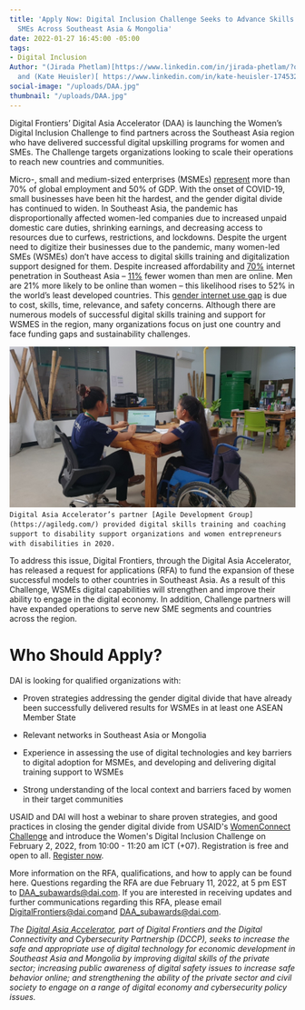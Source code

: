 ```yaml
---
title: 'Apply Now: Digital Inclusion Challenge Seeks to Advance Skills of Women-led
  SMEs Across Southeast Asia & Mongolia'
date: 2022-01-27 16:45:00 -05:00
tags:
- Digital Inclusion
Author: "(Jirada Phetlam)[https://www.linkedin.com/in/jirada-phetlam/?originalSubdomain=th]
  and (Kate Heuisler)[ https://www.linkedin.com/in/kate-heuisler-1745326/?originalSubdomain=kh]"
social-image: "/uploads/DAA.jpg"
thumbnail: "/uploads/DAA.jpg"
---
```


Digital Frontiers’ Digital Asia Accelerator (DAA) is launching the Women’s Digital Inclusion Challenge to find partners across the Southeast Asia region who have delivered successful digital upskilling programs for women and SMEs. The Challenge targets organizations looking to scale their operations to reach new countries and communities.

Micro-, small and medium-sized enterprises (MSMEs) [represent](https://www.ilo.org/empent/whatsnew/WCMS_749275/lang--en/index.htm) more than 70% of global employment and 50% of GDP. With the onset of COVID-19, small businesses have been hit the hardest, and the gender digital divide has continued to widen. In Southeast Asia, the pandemic has disproportionally affected women-led companies due to increased unpaid domestic care duties, shrinking earnings, and decreasing access to resources due to curfews, restrictions, and lockdowns. Despite the urgent need to digitize their businesses due to the pandemic, many women-led SMEs (WSMEs) don’t have access to digital skills training and digitalization support designed for them. Despite increased affordability and [70%](https://www.statista.com/statistics/487965/internet-penetration-in-southeast-asian-countries/) internet penetration in Southeast Asia – [11%](https://webfoundation.org/2020/03/the-gender-gap-in-internet-access-using-a-women-centred-method/) fewer women than men are online. Men are 21% more likely to be online than women – this likelihood rises to 52% in the world’s least developed countries. This [gender internet use gap](https://solutionscenter.nethope.org/resources/closing-the-gender-digital-divide) is due to cost, skills, time, relevance, and safety concerns. Although there are numerous models of successful digital skills training and support for WSMES in the region, many organizations focus on just one country and face funding gaps and sustainability challenges.

![DAA.jpg](/uploads/DAA.jpg)\
`Digital Asia Accelerator’s partner [Agile Development Group](https://agiledg.com/) provided digital skills training and coaching support to disability support organizations and women entrepreneurs with disabilities in 2020.`

To address this issue, Digital Frontiers, through the Digital Asia Accelerator, has released a request for applications (RFA) to fund the expansion of these successful models to other countries in Southeast Asia. As a result of this Challenge, WSMEs digital capabilities will strengthen and improve their ability to engage in the digital economy. In addition, Challenge partners will have expanded operations to serve new SME segments and countries across the region.

# **Who Should Apply?**

DAI is looking for qualified organizations with:

* Proven strategies addressing the gender digital divide that have already been successfully delivered results for WSMEs in at least one ASEAN Member State

* Relevant networks in Southeast Asia or Mongolia

* Experience in assessing the use of digital technologies and key barriers to digital adoption for MSMEs, and developing and delivering digital training support to WSMEs

* Strong understanding of the local context and barriers faced by women in their target communities

USAID and DAI will host a webinar to share proven strategies, and good practices in closing the gender digital divide from USAID's [WomenConnect Challenge](https://www.womenconnectchallenge.org/) and introduce the Women's Digital Inclusion Challenge on February 2, 2022, from 10:00 - 11:20 am ICT (\+07). Registration is free and open to all. [Register now](https://app.livestorm.co/usaid/addressing-southeast-asias-gender-digital-divide-good-practices-and-new-funding-opportunity).

More information on the RFA, qualifications, and how to apply can be found here. Questions regarding the RFA are due February 11, 2022, at 5 pm EST to [DAA_subawards@dai.com](mailto:DAA_subawards@dai.com). If you are interested in receiving updates and further communications regarding this RFA, please email [DigitalFrontiers@dai.com](mailto:DigitalFrontiers@dai.com)and [DAA_subawards@dai.com](mailto:DAA_subawards@dai.com).

*The [Digital Asia Accelerator](https://www.usaid.gov/indo-pacific-vision/fact-sheets/digital-asia-accelerator), part of Digital Frontiers and the Digital Connectivity and Cybersecurity Partnership (DCCP), seeks to increase the safe and appropriate use of digital technology for economic development in Southeast Asia and Mongolia by improving digital skills of the private sector; increasing public awareness of digital safety issues to increase safe behavior online; and strengthening the ability of the private sector and civil society to engage on a range of digital economy and cybersecurity policy issues.*